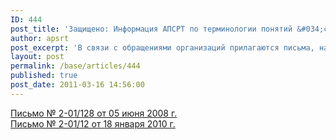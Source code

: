 ```yaml
---
ID: 444
post_title: 'Защищено: Информация АПСРТ по терминологии понятий &#034;судоходство&#034; и &#034;стоечное судно&#034;'
author: apsrt
post_excerpt: 'В связи с обращениями организаций прилагаются письма, направленные АПСРТ в ОАО &quot;Порт Коломна&quot;, по терминологии понятий &quot;судоходство&quot; и &quot;стоечное судно&quot;.'
layout: post
permalink: /base/articles/444
published: true
post_date: 2011-03-16 14:56:00
---
```

<a href="http://www.apsrt.ru/docs/2-01-128.doc">Письмо № 2-01/128 от 05 июня 2008 г.</a><br />
<a href="http://www.apsrt.ru/docs/2-01-12.doc">Письмо № 2-01/12 от 18 января 2010 г.</a>